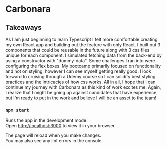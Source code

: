 # Carbonara 

## Takeaways

As I am just beginning to learn Typescript I felt more comfortable creating my own React app and building out the feature with only React. 
I built out 3 components that could be reusable in the future along with 3 css files unique for each component. 
I simulated fetching data from the back-end by using a constructor with "dummy-data". 
Some challenges I ran into were configuring the flex boxes. My bootcamp primarily focused on functionality and not on styling, 
however I can see myself getting really good. I look forward to cruising through a Udemy course so I can solidify best styling practices
and the intricacies of how css works. All in all, I hope that I can continue my journey with Carbonara as this kind of work excites me. 
Again, I realize that I might be going up against candidates that have experience, but I'm ready to put in the work and
believe I will be an asset to the team! 

### `npm start`

Runs the app in the development mode.\
Open [http://localhost:3000](http://localhost:3000) to view it in your browser.

The page will reload when you make changes.\
You may also see any lint errors in the console.
